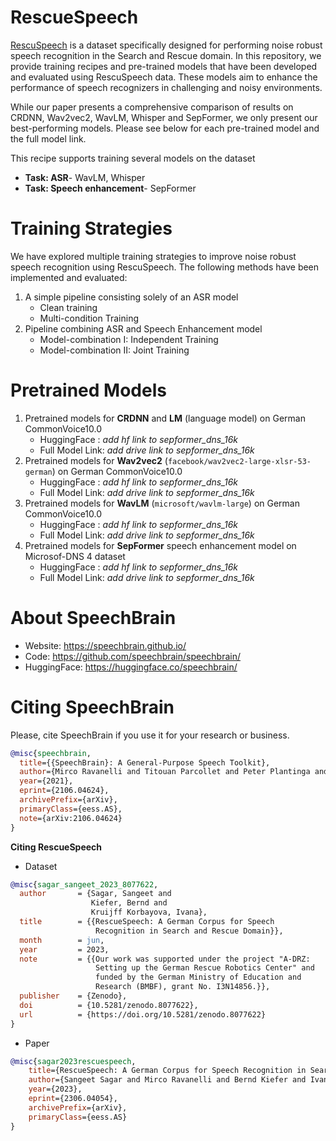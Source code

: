 # RescueSpeech
[RescuSpeech](https://doi.org/10.5281/zenodo.8077622) is a dataset specifically designed for performing noise robust speech recognition in the Search and Rescue domain. In this repository, we provide training recipes and pre-trained models that have been developed and evaluated using RescuSpeech data. These models aim to enhance the performance of speech recognizers in challenging and noisy environments.

While our paper presents a comprehensive comparison of results on CRDNN, Wav2vec2, WavLM, Whisper and SepFormer, we only present our best-performing models. Please see below for each pre-trained model and the full model link.

This recipe supports training several models on the dataset
- **Task: ASR**- WavLM, Whisper
- **Task: Speech enhancement**-  SepFormer

# Training Strategies
We have explored multiple training strategies to improve noise robust speech recognition using RescuSpeech. The following methods have been implemented and evaluated:

1. A simple pipeline consisting solely of an ASR model
    - Clean training
    - Multi-condition Training
2. Pipeline combining ASR and Speech Enhancement model
    - Model-combination I: Independent Training
    - Model-combination II: Joint Training

# Pretrained Models
1. Pretrained models for **CRDNN** and **LM** (language model) on German CommonVoice10.0
    - HuggingFace : *add hf link to sepformer_dns_16k*
    - Full Model Link: *add drive link to sepformer_dns_16k*
2. Pretrained models for **Wav2vec2** (`facebook/wav2vec2-large-xlsr-53-german`)  on German CommonVoice10.0
    - HuggingFace : *add hf link to sepformer_dns_16k*
    - Full Model Link: *add drive link to sepformer_dns_16k*
3. Pretrained models for **WavLM** (`microsoft/wavlm-large`) on German CommonVoice10.0
    - HuggingFace : *add hf link to sepformer_dns_16k*
    - Full Model Link: *add drive link to sepformer_dns_16k*
3. Pretrained models for **SepFormer** speech enhancement model on Microsof-DNS 4 dataset
    - HuggingFace : *add hf link to sepformer_dns_16k*
    - Full Model Link: *add drive link to sepformer_dns_16k*

# **About SpeechBrain**
- Website: https://speechbrain.github.io/
- Code: https://github.com/speechbrain/speechbrain/
- HuggingFace: https://huggingface.co/speechbrain/


# **Citing SpeechBrain**
Please, cite SpeechBrain if you use it for your research or business.

```bibtex
@misc{speechbrain,
  title={{SpeechBrain}: A General-Purpose Speech Toolkit},
  author={Mirco Ravanelli and Titouan Parcollet and Peter Plantinga and Aku Rouhe and Samuele Cornell and Loren Lugosch and Cem Subakan and Nauman Dawalatabad and Abdelwahab Heba and Jianyuan Zhong and Ju-Chieh Chou and Sung-Lin Yeh and Szu-Wei Fu and Chien-Feng Liao and Elena Rastorgueva and François Grondin and William Aris and Hwidong Na and Yan Gao and Renato De Mori and Yoshua Bengio},
  year={2021},
  eprint={2106.04624},
  archivePrefix={arXiv},
  primaryClass={eess.AS},
  note={arXiv:2106.04624}
}
```


**Citing RescueSpeech**
- Dataset
```bibtex
@misc{sagar_sangeet_2023_8077622,
  author       = {Sagar, Sangeet and
                  Kiefer, Bernd and
                  Kruijff Korbayova, Ivana},
  title        = {{RescueSpeech: A German Corpus for Speech
                   Recognition in Search and Rescue Domain}},
  month        = jun,
  year         = 2023,
  note         = {{Our work was supported under the project "A-DRZ:
                   Setting up the German Rescue Robotics Center" and
                   funded by the German Ministry of Education and
                   Research (BMBF), grant No. I3N14856.}},
  publisher    = {Zenodo},
  doi          = {10.5281/zenodo.8077622},
  url          = {https://doi.org/10.5281/zenodo.8077622}
}
```
- Paper
```bibtex
@misc{sagar2023rescuespeech,
    title={RescueSpeech: A German Corpus for Speech Recognition in Search and Rescue Domain},
    author={Sangeet Sagar and Mirco Ravanelli and Bernd Kiefer and Ivana Kruijff Korbayova and Josef van Genabith},
    year={2023},
    eprint={2306.04054},
    archivePrefix={arXiv},
    primaryClass={eess.AS}
}
```
